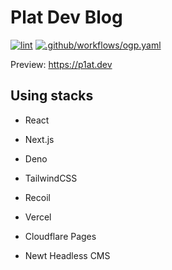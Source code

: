 # Plat Dev Blog

[![lint](https://github.com/p1atdev/p1at-newt-blog/actions/workflows/lint.yaml/badge.svg)](https://github.com/p1atdev/p1at-newt-blog/actions/workflows/lint.yaml)
[![.github/workflows/ogp.yaml](https://github.com/p1atdev/p1at-newt-blog/actions/workflows/ogp.yaml/badge.svg)](https://github.com/p1atdev/p1at-newt-blog/actions/workflows/ogp.yaml)

Preview: https://p1at.dev

## Using stacks

-   React
-   Next.js
-   Deno

-   TailwindCSS
-   Recoil

-   Vercel
-   Cloudflare Pages
-   Newt Headless CMS
